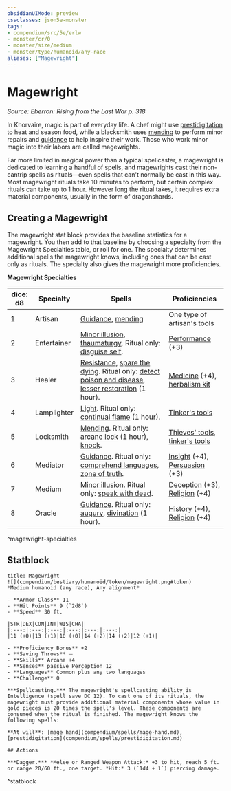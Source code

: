 ```yaml
---
obsidianUIMode: preview
cssclasses: json5e-monster
tags:
- compendium/src/5e/erlw
- monster/cr/0
- monster/size/medium
- monster/type/humanoid/any-race
aliases: ["Magewright"]
---
```

# Magewright
*Source: Eberron: Rising from the Last War p. 318*  

In Khorvaire, magic is part of everyday life. A chef might use [prestidigitation](compendium/spells/prestidigitation.md) to heat and season food, while a blacksmith uses [mending](compendium/spells/mending.md) to perform minor repairs and [guidance](compendium/spells/guidance.md) to help inspire their work. Those who work minor magic into their labors are called magewrights.

Far more limited in magical power than a typical spellcaster, a magewright is dedicated to learning a handful of spells, and magewrights cast their non-cantrip spells as rituals—even spells that can't normally be cast in this way. Most magewright rituals take 10 minutes to perform, but certain complex rituals can take up to 1 hour. However long the ritual takes, it requires extra material components, usually in the form of dragonshards.

## Creating a Magewright

The magewright stat block provides the baseline statistics for a magewright. You then add to that baseline by choosing a specialty from the Magewright Specialties table, or roll for one. The specialty determines additional spells the magewright knows, including ones that can be cast only as rituals. The specialty also gives the magewright more proficiencies.

**Magewright Specialties**

| dice: d8 | Specialty | Spells | Proficiencies |
|----------|-----------|--------|---------------|
| 1 | Artisan | [Guidance](compendium/spells/guidance.md), [mending](compendium/spells/mending.md) | One type of artisan's tools |
| 2 | Entertainer | [Minor illusion](compendium/spells/minor-illusion.md), [thaumaturgy](compendium/spells/thaumaturgy.md). Ritual only: [disguise self](compendium/spells/disguise-self.md). | [Performance](rules/skills.md#Performance) (+3) |
| 3 | Healer | [Resistance](compendium/spells/resistance.md), [spare the dying](compendium/spells/spare-the-dying.md). Ritual only: [detect poison and disease](compendium/spells/detect-poison-and-disease.md), [lesser restoration](compendium/spells/lesser-restoration.md) (1 hour). | [Medicine](rules/skills.md#Medicine) (+4), [herbalism kit](compendium/items/herbalism-kit.md) |
| 4 | Lamplighter | [Light](compendium/spells/light.md). Ritual only: [continual flame](compendium/spells/continual-flame.md) (1 hour). | [Tinker's tools](compendium/items/tinkers-tools.md) |
| 5 | Locksmith | [Mending](compendium/spells/mending.md). Ritual only: [arcane lock](compendium/spells/arcane-lock.md) (1 hour), [knock](compendium/spells/knock.md). | [Thieves' tools](compendium/items/thieves-tools.md), [tinker's tools](compendium/items/tinkers-tools.md) |
| 6 | Mediator | [Guidance](compendium/spells/guidance.md). Ritual only: [comprehend languages](compendium/spells/comprehend-languages.md), [zone of truth](compendium/spells/zone-of-truth.md). | [Insight](rules/skills.md#Insight) (+4), [Persuasion](rules/skills.md#Persuasion) (+3) |
| 7 | Medium | [Minor illusion](compendium/spells/minor-illusion.md). Ritual only: [speak with dead](compendium/spells/speak-with-dead.md). | [Deception](rules/skills.md#Deception) (+3), [Religion](rules/skills.md#Religion) (+4) |
| 8 | Oracle | [Guidance](compendium/spells/guidance.md). Ritual only: [augury](compendium/spells/augury.md), [divination](compendium/spells/divination.md) (1 hour). | [History](rules/skills.md#History) (+4), [Religion](rules/skills.md#Religion) (+4) |
^magewright-specialties

## Statblock

```ad-statblock
title: Magewright
![](compendium/bestiary/humanoid/token/magewright.png#token)
*Medium humanoid (any race), Any alignment*

- **Armor Class** 11 
- **Hit Points** 9 (`2d8`)
- **Speed** 30 ft.

|STR|DEX|CON|INT|WIS|CHA|
|:---:|:---:|:---:|:---:|:---:|:---:|
|11 (+0)|13 (+1)|10 (+0)|14 (+2)|14 (+2)|12 (+1)|

- **Proficiency Bonus** +2
- **Saving Throws** ⏤
- **Skills** Arcana +4
- **Senses** passive Perception 12
- **Languages** Common plus any two languages
- **Challenge** 0

***Spellcasting.*** The magewright's spellcasting ability is Intelligence (spell save DC 12). To cast one of its rituals, the magewright must provide additional material components whose value in gold pieces is 20 times the spell's level. These components are consumed when the ritual is finished. The magewright knows the following spells:

**At will**: [mage hand](compendium/spells/mage-hand.md), [prestidigitation](compendium/spells/prestidigitation.md)

## Actions

***Dagger.*** *Melee or Ranged Weapon Attack:* +3 to hit, reach 5 ft. or range 20/60 ft., one target. *Hit:* 3 (`1d4 + 1`) piercing damage.
```
^statblock